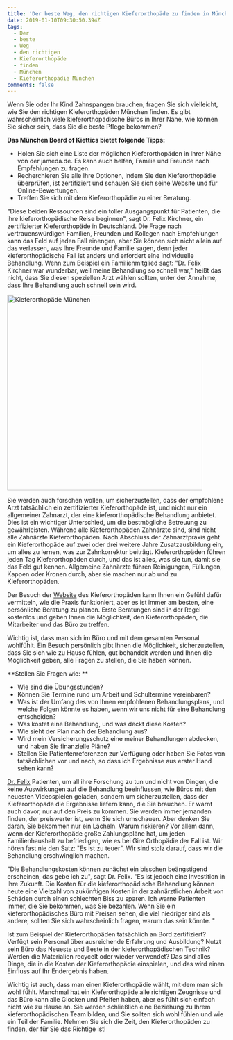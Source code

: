 ```yaml
---
title: 'Der beste Weg, den richtigen Kieferorthopäde zu finden in München'
date: 2019-01-10T09:30:50.394Z
tags:
  - Der
  - beste
  - Weg
  - den richtigen
  - Kieferorthopäde
  - finden
  - München
  - Kieferorthopädie München
comments: false
---
```

Wenn Sie oder Ihr Kind Zahnspangen brauchen, fragen Sie sich vielleicht, wie Sie den richtigen Kieferorthopäden München finden. Es gibt wahrscheinlich viele kieferorthopädische Büros in Ihrer Nähe, wie können Sie sicher sein, dass Sie die beste Pflege bekommen?

**Das München Board of Kiettics bietet folgende Tipps:**

* Holen Sie sich eine Liste der möglichen Kieferorthopäden in Ihrer Nähe von der jameda.de. Es kann auch helfen, Familie und Freunde nach Empfehlungen zu fragen.
* Recherchieren Sie alle Ihre Optionen, indem Sie den Kieferorthopädie überprüfen, ist zertifiziert und schauen Sie sich seine Website und für Online-Bewertungen.
* Treffen Sie sich mit dem Kieferorthopädie zu einer Beratung.

"Diese beiden Ressourcen sind ein toller Ausgangspunkt für Patienten, die ihre kieferorthopädische Reise beginnen", sagt Dr. Felix Kirchner, ein zertifizierter Kieferorthopäde in Deutschland. Die Frage nach vertrauenswürdigen Familien, Freunden und Kollegen nach Empfehlungen kann das Feld auf jeden Fall einengen, aber Sie können sich nicht allein auf das verlassen, was Ihre Freunde und Familie sagen, denn jeder kieferorthopädische Fall ist anders und erfordert eine individuelle Behandlung. Wenn zum Beispiel ein Familienmitglied sagt: "Dr. Felix Kirchner war wunderbar, weil meine Behandlung so schnell war," heißt das nicht, dass Sie diesen speziellen Arzt wählen sollten, unter der Annahme, dass Ihre Behandlung auch schnell sein wird.

<img src="https://kieferorthopaede-fuenfhoefe.de/wp-content/uploads/2018/09/kieferorthopaedie_fuenfhoefe_kinder-400x250.jpg" alt="Kieferorthopäde München " height="450" width="">

Sie werden auch forschen wollen, um sicherzustellen, dass der empfohlene Arzt tatsächlich ein zertifizierter Kieferorthopäde ist, und nicht nur ein allgemeiner Zahnarzt, der eine kieferorthopädische Behandlung anbietet. Dies ist ein wichtiger Unterschied, um die bestmögliche Betreuung zu gewährleisten. Während alle Kieferorthopäden Zahnärzte sind, sind nicht alle Zahnärzte Kieferorthopäden. Nach Abschluss der Zahnarztpraxis geht ein Kieferorthopäde auf zwei oder drei weitere Jahre Zusatzausbildung ein, um alles zu lernen, was zur Zahnkorrektur beiträgt. Kieferorthopäden führen jeden Tag Kieferorthopäden durch, und das ist alles, was sie tun, damit sie das Feld gut kennen. Allgemeine Zahnärzte führen Reinigungen, Füllungen, Kappen oder Kronen durch, aber sie machen nur ab und zu Kieferorthopäden.



Der Besuch der [Website](https://kieferorthopaede-fuenfhoefe.de) des Kieferorthopäden kann Ihnen ein Gefühl dafür vermitteln, wie die Praxis funktioniert, aber es ist immer am besten, eine persönliche Beratung zu planen. Erste Beratungen sind in der Regel kostenlos und geben Ihnen die Möglichkeit, den Kieferorthopäden, die Mitarbeiter und das Büro zu treffen.



Wichtig ist, dass man sich im Büro und mit dem gesamten Personal wohlfühlt. Ein Besuch persönlich gibt Ihnen die Möglichkeit, sicherzustellen, dass Sie sich wie zu Hause fühlen, gut behandelt werden und Ihnen die Möglichkeit geben, alle Fragen zu stellen, die Sie haben können.



**Stellen Sie Fragen wie:**



* Wie sind die Übungsstunden?
* Können Sie Termine rund um Arbeit und Schultermine vereinbaren?
* Was ist der Umfang des von Ihnen empfohlenen Behandlungsplans, und welche Folgen könnte es haben, wenn wir uns nicht für eine Behandlung entscheiden?
* Was kostet eine Behandlung, und was deckt diese Kosten?
* Wie sieht der Plan nach der Behandlung aus?
* Wird mein Versicherungsschutz eine meiner Behandlungen abdecken, und haben Sie finanzielle Pläne?
* Stellen Sie Patientenreferenzen zur Verfügung oder haben Sie Fotos von tatsächlichen vor und nach, so dass ich Ergebnisse aus erster Hand sehen kann?

[Dr. Felix](https://kieferorthopaede-fuenfhoefe.de/dr-felix-kirchner/) Patienten, um all ihre Forschung zu tun und nicht von Dingen, die keine Auswirkungen auf die Behandlung beeinflussen, wie Büros mit den neuesten Videospielen geladen, sondern um sicherzustellen, dass der Kieferorthopäde die Ergebnisse liefern kann, die Sie brauchen. Er warnt auch davor, nur auf den Preis zu kommen. Sie werden immer jemanden finden, der preiswerter ist, wenn Sie sich umschauen. Aber denken Sie daran, Sie bekommen nur ein Lächeln. Warum riskieren? Vor allem dann, wenn der Kieferorthopäde große Zahlungspläne hat, um jeden Familienhaushalt zu befriedigen, wie es bei Gire Orthopädie der Fall ist. Wir hören fast nie den Satz: "Es ist zu teuer". Wir sind stolz darauf, dass wir die Behandlung erschwinglich machen.



"Die Behandlungskosten können zunächst ein bisschen beängstigend erscheinen, das gebe ich zu", sagt Dr. Felix. "Es ist jedoch eine Investition in Ihre Zukunft. Die Kosten für die kieferorthopädische Behandlung können heute eine Vielzahl von zukünftigen Kosten in der zahnärztlichen Arbeit von Schäden durch einen schlechten Biss zu sparen. Ich warne Patienten immer, die Sie bekommen, was Sie bezahlen. Wenn Sie ein kieferorthopädisches Büro mit Preisen sehen, die viel niedriger sind als andere, sollten Sie sich wahrscheinlich fragen, warum das sein könnte. "



Ist zum Beispiel der Kieferorthopäden tatsächlich an Bord zertifiziert? Verfügt sein Personal über ausreichende Erfahrung und Ausbildung? Nutzt sein Büro das Neueste und Beste in der kieferorthopädischen Technik? Werden die Materialien recycelt oder wieder verwendet? Das sind alles Dinge, die in die Kosten der Kieferorthopädie einspielen, und das wird einen Einfluss auf Ihr Endergebnis haben.



Wichtig ist auch, dass man einen Kieferorthopädie wählt, mit dem man sich wohl fühlt. Manchmal hat ein Kieferorthopäde alle richtigen Zeugnisse und das Büro kann alle Glocken und Pfeifen haben, aber es fühlt sich einfach nicht wie zu Hause an. Sie werden schließlich eine Beziehung zu Ihrem kieferorthopädischen Team bilden, und Sie sollten sich wohl fühlen und wie ein Teil der Familie. Nehmen Sie sich die Zeit, den Kieferorthopäden zu finden, der für Sie das Richtige ist!
